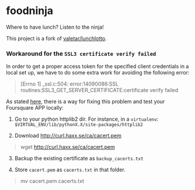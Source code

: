 foodninja
==========

Where to have lunch? Listen to the ninja!

This project is a fork of [valetar/lunchlotto](https://github.com/valetar/lunchlotto).


### Workaround for the `SSL3 certificate verify failed`
In order to get a proper access token for the specified client credentials in a local set up, we have to do some extra work for avoiding the following error:

> [Errno 1] _ssl.c:504: error:14090086:SSL routines:SSL3_GET_SERVER_CERTIFICATE:certificate verify failed

As stated [here](http://stackoverflow.com/questions/13321302/python-foursquare-ssl3-certificate-verify-failed), there is a way for fixing this problem and test your Foursquare APP locally:

1. Go to your python httplib2 dir. For instance, in a `virtualenv`: `$VIRTUAL_ENV/lib/pythonX.X/site-packages/httplib2`

2. Download http://curl.haxx.se/ca/cacert.pem

> wget http://curl.haxx.se/ca/cacert.pem

3. Backup the existing certificate as `backup_cacerts.txt`

3. Store `cacert.pem` as `cacerts.txt` in that folder.
> mv cacert.pem cacerts.txt
